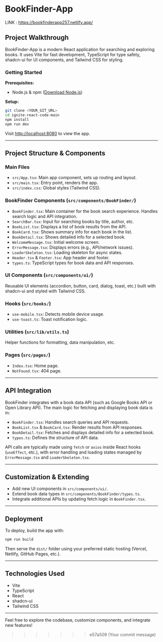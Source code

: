 # BookFinder-App
LINK : https://bookfinderapp257.netlify.app/


## Project Walkthrough

BookFinder-App is a modern React application for searching and exploring books. It uses Vite for fast development, TypeScript for type safety, shadcn-ui for UI components, and Tailwind CSS for styling.

### Getting Started

**Prerequisites:**
- Node.js & npm ([Download Node.js](https://nodejs.org/))

**Setup:**
```sh
git clone <YOUR_GIT_URL>
cd ignite-react-code-main
npm install
npm run dev
```
Visit [http://localhost:8080](http://localhost:8080) to view the app.

---

## Project Structure & Components

### Main Files
- `src/App.tsx`: Main app component, sets up routing and layout.
- `src/main.tsx`: Entry point, renders the app.
- `src/index.css`: Global styles (Tailwind CSS).

### BookFinder Components (`src/components/BookFinder/`)
- `BookFinder.tsx`: Main container for the book search experience. Handles search logic and API integration.
- `SearchBar.tsx`: Input for searching books by title, author, etc.
- `BookList.tsx`: Displays a list of book results from the API.
- `BookCard.tsx`: Shows summary info for each book in the list.
- `BookDetail.tsx`: Shows detailed info for a selected book.
- `WelcomeMessage.tsx`: Initial welcome screen.
- `ErrorMessage.tsx`: Displays errors (e.g., API/network issues).
- `LoaderSkeleton.tsx`: Loading skeleton for async states.
- `Header.tsx` & `Footer.tsx`: App header and footer.
- `types.ts`: TypeScript types for book data and API responses.

### UI Components (`src/components/ui/`)
Reusable UI elements (accordion, button, card, dialog, toast, etc.) built with shadcn-ui and styled with Tailwind CSS.

### Hooks (`src/hooks/`)
- `use-mobile.tsx`: Detects mobile device usage.
- `use-toast.ts`: Toast notification logic.

### Utilities (`src/lib/utils.ts`)
Helper functions for formatting, data manipulation, etc.

### Pages (`src/pages/`)
- `Index.tsx`: Home page.
- `NotFound.tsx`: 404 page.

---

## API Integration

BookFinder integrates with a book data API (such as Google Books API or Open Library API). The main logic for fetching and displaying book data is in:
- `BookFinder.tsx`: Handles search queries and API requests.
- `BookList.tsx` & `BookCard.tsx`: Render results from API responses.
- `BookDetail.tsx`: Fetches and displays detailed info for a selected book.
- `types.ts`: Defines the structure of API data.

API calls are typically made using `fetch` or `axios` inside React hooks (`useEffect`, etc.), with error handling and loading states managed by `ErrorMessage.tsx` and `LoaderSkeleton.tsx`.

---

## Customization & Extending

- Add new UI components in `src/components/ui/`.
- Extend book data types in `src/components/BookFinder/types.ts`.
- Integrate additional APIs by updating fetch logic in `BookFinder.tsx`.

---

## Deployment

To deploy, build the app with:
```sh
npm run build
```
Then serve the `dist/` folder using your preferred static hosting (Vercel, Netlify, GitHub Pages, etc.).

---

## Technologies Used
- Vite
- TypeScript
- React
- shadcn-ui
- Tailwind CSS

---
Feel free to explore the codebase, customize components, and integrate new features!
>>>>>>> e57a509 (Your commit message)

